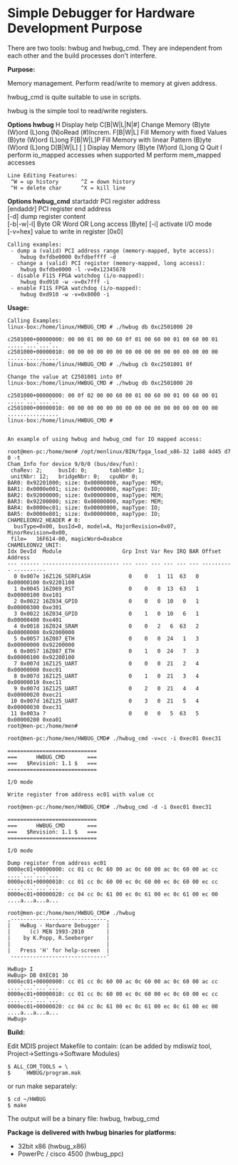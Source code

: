 # Simple Debugger for Hardware Development Purpose

There are two tools: hwbug and hwbug_cmd. They are
independent from each other and the build processes don't interfere.

**Purpose:**

Memory management. Perform read/write to memory at given address.

hwbug_cmd is quite suitable to use in scripts. 

hwbug is the simple tool to read/write registers.

**Options hwbug**
	 H                            Display help
	 C[B|W|L|N|#] <adr>           Change Memory
	                              (B)yte (W)ord (L)ong (N)oRead (#)Increm.
	 F[B|W|L]  <adr> <cnt> <val>  Fill Memory with fixed Values
	                              (B)yte (W)ord (L)ong
	 F[B|W|L]P <adr> <cnt>        Fill Memory with linear Pattern
	                              (B)yte (W)ord (L)ong
	 D[B|W|L] [<adr> <cnt>]       Display Memory
	                              (B)yte (W)ord (L)ong
	 Q                            Quit
	 I                             perform io_mapped accesses
		                           when supported
	 M                             perform mem_mapped accesses

	Line Editing Features:
	 ^W = up history       ^Z = down history
	 ^H = delete char      ^X = kill line

**Options hwbug_cmd**
        startaddr  PCI register address                
        [endaddr]  PCI register end address            
        [-d]       dump register content               
        [-b|-w|-l] Byte OR Word OR Long access  [Byte] 
        [-i]       activate I/O mode                   
        [-v=hex]   value to write in register   [0x0]  

    Calling examples:
     - dump a (valid) PCI address range (memory-mapped, byte access):
        hwbug 0xfdbe0000 0xfdbeffff -d 
     - change a (valid) PCI register (memory-mapped, long access):
        hwbug 0xfdbe0000 -l -v=0x12345678 
     - disable F11S FPGA watchdog (i/o-mapped): 
        hwbug 0xd910 -w -v=0x7fff -i
     - enable F11S FPGA watchdog (i/o-mapped): 
        hwbug 0xd910 -w -v=0x8000 -i

**Usage:**

    Calling Examples:
    linux-box:/home/linux/HWBUG_CMD # ./hwbug db 0xc2501000 20

    c2501000+00000000: 00 00 01 00 00 60 0f 01 00 60 00 01 00 60 00 01 .....`...`...`..
    c2501000+00000010: 00 00 00 00 00 00 00 00 00 00 00 00 00 00 00 00 ................
    linux-box:/home/linux/HWBUG_CMD # ./hwbug cb 0xc2501001 0f

    Change the value at C2501001 into 0f
    linux-box:/home/linux/HWBUG_CMD # ./hwbug db 0xc2501000 20

    c2501000+00000000: 00 0f 02 00 00 60 00 01 00 60 00 01 00 60 00 01 .....`...`...`..
    c2501000+00000010: 00 00 00 00 00 00 00 00 00 00 00 00 00 00 00 00 ................
    linux-box:/home/linux/HWBUG_CMD # 


    An example of using hwbug and hwbug_cmd for IO mapped access:

    root@men-pc:/home/men# /opt/menlinux/BIN/fpga_load_x86-32 1a88 4d45 d7 0 -t
    Cham_Info for device 9/0/0 (bus/dev/fun):
     chaRev: 2;     busId: 0;       tableNbr 1;
     unitNbr: 12;   bridgeNbr: 0;   cpuNbr 0;
    BAR0: 0x92201000; size: 0x00000000, mapType: MEM;
    BAR1: 0x0000e001; size: 0x00000000, mapType: IO;
    BAR2: 0x92000000; size: 0x00000000, mapType: MEM;
    BAR3: 0x92200000; size: 0x00000000, mapType: MEM;
    BAR4: 0x0000ec01; size: 0x00000000, mapType: IO;
    BAR5: 0x0000e801; size: 0x00000000, mapType: IO;
    CHAMELEONV2_HEADER # 0:
      busType=0x00, busId=0, model=A, MajorRevision=0x07,  MinorRevision=0x00,
     file=   16F614-00, magicWord=0xabce
    CHAMELEONV2_UNIT:
    Idx DevId  Module                   Grp Inst Var Rev IRQ BAR Offset     Address
    --- ------ ------------------------ --- ---- --- --- --- --- ---------- ----------
      0 0x007e 16Z126_SERFLASH            0    0   1  11  63   0 0x00000100 0x92201100
      1 0x0045 16Z069_RST                 0    0   0  13  63   1 0x00000100 0xe101
      2 0x0022 16Z034_GPIO                0    0   0  10   0   1 0x00000300 0xe301
      3 0x0022 16Z034_GPIO                0    1   0  10   6   1 0x00000400 0xe401
      4 0x0018 16Z024_SRAM                0    0   2   6  63   2 0x00000000 0x92000000
      5 0x0057 16Z087_ETH                 0    0   0  24   1   3 0x00000000 0x92200000
      6 0x0057 16Z087_ETH                 0    1   0  24   7   3 0x00000100 0x92200100
      7 0x007d 16Z125_UART                0    0   0  21   2   4 0x00000000 0xec01
      8 0x007d 16Z125_UART                0    1   0  21   3   4 0x00000010 0xec11
      9 0x007d 16Z125_UART                0    2   0  21   4   4 0x00000020 0xec21
     10 0x007d 16Z125_UART                0    3   0  21   5   4 0x00000030 0xec31
     11 0x003a ?                          0    0   0   5  63   5 0x00000200 0xea01
    root@men-pc:/home/men# 

    root@men-pc:/home/men/HWBUG_CMD# ./hwbug_cmd -v=cc -i 0xec01 0xec31

    ============================
    ===      HWBUG_CMD       ===
    ===   $Revision: 1.1 $   ===
    ============================

    I/O mode

    Write register from address ec01 with value cc

    root@men-pc:/home/men/HWBUG_CMD# ./hwbug_cmd -d -i 0xec01 0xec31

    ============================
    ===      HWBUG_CMD       ===
    ===   $Revision: 1.1 $   ===
    ============================

    I/O mode

    Dump register from address ec01
    0000ec01+00000000: cc 01 cc 0c 60 00 ac 0c 60 00 ac 0c 60 00 ac cc ....`...`...`...
    0000ec01+00000010: cc 01 cc 0c 60 00 ec 0c 60 00 ec 0c 60 00 ec cc ....`...`...`...
    0000ec01+00000020: cc 04 cc 0c 61 00 ec 0c 61 00 ec 0c 61 00 ec 00 ....a...a...a...

    root@men-pc:/home/men/HWBUG_CMD# ./hwbug
    ,------------------------------,
    |   HwBug - Hardware Debugger  |
    |      (c) MEN 1993-2010       |
    |    by K.Popp, R.Seeberger    |
    |                              |
    |   Press 'H' for help-screen  |
     ------------------------------'

    HwBug> I
    HwBug> DB 0XEC01 30
    0000ec01+00000000: cc 01 cc 0c 60 00 ac 0c 60 00 ac 0c 60 00 ac cc ....`...`...`...
    0000ec01+00000010: cc 01 cc 0c 60 00 ec 0c 60 00 ec 0c 60 00 ec cc ....`...`...`...
    0000ec01+00000020: cc 04 cc 0c 61 00 ec 0c 61 00 ec 0c 61 00 ec 00 ....a...a...a...
    HwBug> 

**Build:**

Edit MDIS project Makefile to contain:
(can be added by mdiswiz tool, Project->Settings->Software Modules)

    $ ALL_COM_TOOLS = \
    $     HWBUG/program.mak

or run make separately:

    $ cd ~/HWBUG
    $ make

The output will be a binary file: hwbug, hwbug_cmd

**Package is delivered with hwbug binaries for platforms:**

-  32bit x86 (hwbug_x86)
-  PowerPc / cisco 4500 (hwbug_ppc)

